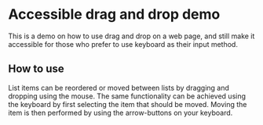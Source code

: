 # Accessible drag and drop demo

This is a demo on how to use drag and drop on a web page, and still make it accessible for those who prefer to use keyboard as their input method.

## How to use
List items can be reordered or moved between lists by dragging and dropping using the mouse. The same functionality can be achieved using the keyboard by first selecting the item that should be moved. Moving the item is then performed by using the arrow-buttons on your keyboard.
